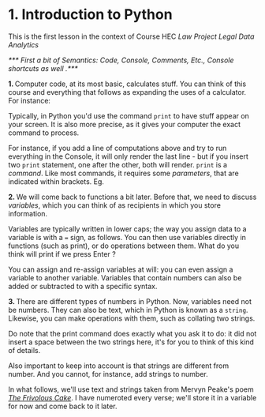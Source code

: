 <h1>1. Introduction to Python</h1>

<p>This is the first lesson in the context of Course HEC <i>Law Project Legal Data Analytics</i></p>

<p><i>*** First a bit of Semantics: Code, Console, Comments, Etc., Console shortcuts as well .***</i></p>

<b>1. </b>Computer code, at its most basic, calculates stuff. You can think of this course and everything that 
follows as expanding the uses of a calculator. For instance:

Typically, in Python you'd use the command `print` to have stuff appear on your screen. It is also more precise, as 
it gives your computer the exact command to process. 

For instance, if you add a line of computations above and try to run everything in the Console, it will only render 
the last line - but if you insert two `print` statement, one after the other, both will render.
`print` is a <em>command</em>. Like most commands, it requires some <em>parameters</em>, that are indicated within brackets. Eg.  

<b>2. </b>We will come back to functions a bit later. Before that, we need to discuss <em>variables</em>, which you can 
think of as recipients in which you store information.

Variables are typically written in lower caps; the way  you assign data to a variable is with a `=` sign, as follows.
You can then use variables directly in functions (such as print), or do operations between them.
What do you think will print if we press Enter ?

You can assign and re-assign variables at will: you can even assign a variable to another variable. Variables that 
contain numbers can also be added or subtracted to with a specific syntax.

<b>3. </b>There are different types of numbers in Python. Now, variables need not be numbers. They can also be text, 
which in Python is known as a `string`. Likewise, you can make operations with them, such as collating two strings.

Do note that the print command does exactly what you ask it to do: it did not insert a space between the two strings here, it's for you to think of this kind of details.

Also important to keep into account is that strings are different from number. And you cannot, for instance, add 
strings to number.

In what follows, we'll use text and strings taken from Mervyn Peake's poem <a href ="https://gormenghasts.tumblr.com/post/80656474535/the-frivolous-cake-a-freckled-and-frivolous-cake"><i>The Frivolous Cake</i></a>. I have numeroted every verse; we'll store it in a variable for now and come back to it later.
